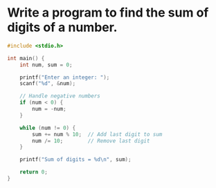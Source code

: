 # Write a program to find the sum of digits of a number.


```c
#include <stdio.h>

int main() {
    int num, sum = 0;

    printf("Enter an integer: ");
    scanf("%d", &num);

    // Handle negative numbers
    if (num < 0) {
        num = -num;
    }

    while (num != 0) {
        sum += num % 10;  // Add last digit to sum
        num /= 10;        // Remove last digit
    }

    printf("Sum of digits = %d\n", sum);

    return 0;
}
```